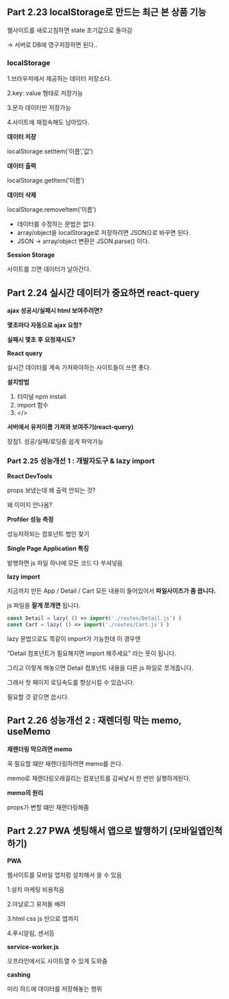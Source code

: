 ## Part 2.23 **localStorage로 만드는 최근 본 상품 기능**

웹사이트를 새로고침하면 state 초기값으로 돌아감

→ 서버로 DB에 영구저장하면 된다..

### localStorage

1.브라우저에서 제공하는 데이터 저장소다.

2.key: value 형태로 저장가능

3.문자 데이터만 저장가능

4.사이트에 재접속해도 남아있다.

**데이터 저장**

localStorage.setItem(’이름’,’값’)

**데이터 출력**

localStorage.getItem(’이름’)

**데이터 삭제**

localStorage.removeItem(’이름’)

- 데이터를 수정하는 문법은 없다.
- array/object을 localStorage로 저장하려면 JSON으로 바꾸면 된다.
- JSON → array/object 변환은 JSON.parse() 이다.

**Session Storage**

사이트를 끄면 데이터가 날아간다.

## Part 2.24 **실시간 데이터가 중요하면 react-query**

**ajax 성공시/실패시 html 보여주려면?**

 **몇초마다 자동으로 ajax 요청?**

**실패시 몇초 후 요청재시도?**

**React query**

실시간 데이터를 계속 가져와야하는 사이트들이 쓰면 좋다.

**설치방법**

1. 터미널 npm install
2. import 함수
3. <QueryClientProvider client={queryClient}></>

**서버에서 유저이름 가져와 보여주기(react-query)**

장점1. 성공/실패/로딩중 쉽게 파악가능

### Part 2.25 **성능개선 1 : 개발자도구 & lazy import**

**React DevTools**

props 보냈는데 왜 출력 안되는 것?

왜 이미지 안나옴?

**Profiler 성능 측정** 

성능저하되는 컴포넌트 범인 찾기

**Single Page Application 특징**

발행하면 js 파일 하나에 모든 코드 다 쑤셔넣음

**lazy import**

지금까지 만든 App / Detail / Cart 모든 내용이 들어있어서 **파일사이즈가 좀 큽니다.**

js 파일을 **잘게 쪼개면** 됩니다.

```jsx
const Detail = lazy( () => import('./routes/Detail.js') )
const Cart = lazy( () => import('./routes/Cart.js') )
```

lazy 문법으로도 똑같이 import가 가능한데 이 경우엔

"Detail 컴포넌트가 필요해지면 import 해주세요" 라는 뜻이 됩니다.

그리고 이렇게 해놓으면 Detail 컴포넌트 내용을 다른 js 파일로 쪼개줍니다.

그래서 첫 페이지 로딩속도를 향상시킬 수 있습니다.

필요할 것 같으면 씁시다.

## Part 2.26 **성능개선 2 : 재렌더링 막는 memo, useMemo**

**재렌더링 막으려면 memo**

꼭 필요할 떄만 재렌더링하려면 memo를 쓴다.

memo로 재랜더링오래걸리는 컴포넌트를 감싸낳서 한 번만 실행하게된다.

**memo의 원리**

props가 변할 떄만 재랜더링해줌

## Part 2.27 P**WA 셋팅해서 앱으로 발행하기 (모바일앱인척하기)**

**PWA**

웹사이트를 모바일 앱처럼 설치해서 쓸 수 있음

1.설치 마케팅 비용적음

2.아날로그 유저들 배려

3.html css js 만으로 앱까지

4.푸시알림, 센서등

**service-worker.js** 

오프라인에서도 사이트열 수 있게 도와줌

**cashing**

미리 하드에 데이터를 저장해놓는 행위
